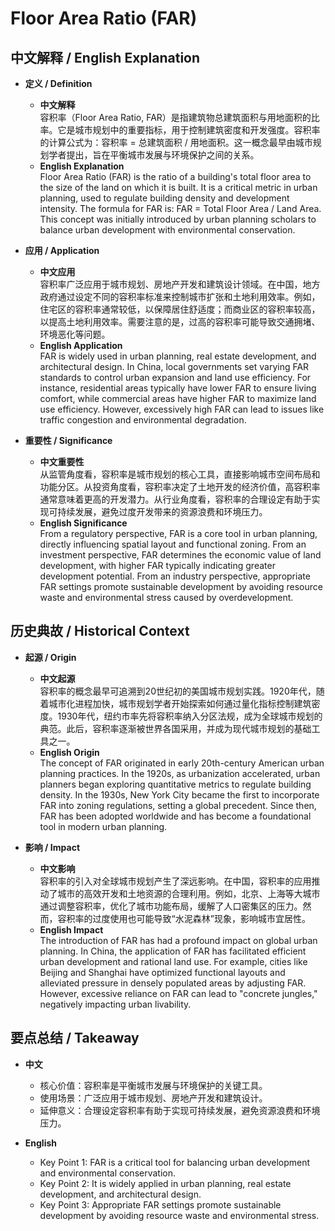 # Floor Area Ratio (FAR)

## 中文解释 / English Explanation

* **定义 / Definition**  
  - **中文解释**  
    容积率（Floor Area Ratio, FAR）是指建筑物总建筑面积与用地面积的比率。它是城市规划中的重要指标，用于控制建筑密度和开发强度。容积率的计算公式为：容积率 = 总建筑面积 / 用地面积。这一概念最早由城市规划学者提出，旨在平衡城市发展与环境保护之间的关系。  
  - **English Explanation**  
    Floor Area Ratio (FAR) is the ratio of a building's total floor area to the size of the land on which it is built. It is a critical metric in urban planning, used to regulate building density and development intensity. The formula for FAR is: FAR = Total Floor Area / Land Area. This concept was initially introduced by urban planning scholars to balance urban development with environmental conservation.

* **应用 / Application**  
  - **中文应用**  
    容积率广泛应用于城市规划、房地产开发和建筑设计领域。在中国，地方政府通过设定不同的容积率标准来控制城市扩张和土地利用效率。例如，住宅区的容积率通常较低，以保障居住舒适度；而商业区的容积率较高，以提高土地利用效率。需要注意的是，过高的容积率可能导致交通拥堵、环境恶化等问题。  
  - **English Application**  
    FAR is widely used in urban planning, real estate development, and architectural design. In China, local governments set varying FAR standards to control urban expansion and land use efficiency. For instance, residential areas typically have lower FAR to ensure living comfort, while commercial areas have higher FAR to maximize land use efficiency. However, excessively high FAR can lead to issues like traffic congestion and environmental degradation.

* **重要性 / Significance**  
  - **中文重要性**  
    从监管角度看，容积率是城市规划的核心工具，直接影响城市空间布局和功能分区。从投资角度看，容积率决定了土地开发的经济价值，高容积率通常意味着更高的开发潜力。从行业角度看，容积率的合理设定有助于实现可持续发展，避免过度开发带来的资源浪费和环境压力。  
  - **English Significance**  
    From a regulatory perspective, FAR is a core tool in urban planning, directly influencing spatial layout and functional zoning. From an investment perspective, FAR determines the economic value of land development, with higher FAR typically indicating greater development potential. From an industry perspective, appropriate FAR settings promote sustainable development by avoiding resource waste and environmental stress caused by overdevelopment.

## 历史典故 / Historical Context

* **起源 / Origin**  
  - **中文起源**  
    容积率的概念最早可追溯到20世纪初的美国城市规划实践。1920年代，随着城市化进程加快，城市规划学者开始探索如何通过量化指标控制建筑密度。1930年代，纽约市率先将容积率纳入分区法规，成为全球城市规划的典范。此后，容积率逐渐被世界各国采用，并成为现代城市规划的基础工具之一。  
  - **English Origin**  
    The concept of FAR originated in early 20th-century American urban planning practices. In the 1920s, as urbanization accelerated, urban planners began exploring quantitative metrics to regulate building density. In the 1930s, New York City became the first to incorporate FAR into zoning regulations, setting a global precedent. Since then, FAR has been adopted worldwide and has become a foundational tool in modern urban planning.

* **影响 / Impact**  
  - **中文影响**  
    容积率的引入对全球城市规划产生了深远影响。在中国，容积率的应用推动了城市的高效开发和土地资源的合理利用。例如，北京、上海等大城市通过调整容积率，优化了城市功能布局，缓解了人口密集区的压力。然而，容积率的过度使用也可能导致“水泥森林”现象，影响城市宜居性。  
  - **English Impact**  
    The introduction of FAR has had a profound impact on global urban planning. In China, the application of FAR has facilitated efficient urban development and rational land use. For example, cities like Beijing and Shanghai have optimized functional layouts and alleviated pressure in densely populated areas by adjusting FAR. However, excessive reliance on FAR can lead to "concrete jungles," negatively impacting urban livability.

## 要点总结 / Takeaway

* **中文**  
  - 核心价值：容积率是平衡城市发展与环境保护的关键工具。  
  - 使用场景：广泛应用于城市规划、房地产开发和建筑设计。  
  - 延伸意义：合理设定容积率有助于实现可持续发展，避免资源浪费和环境压力。  

* **English**  
  - Key Point 1: FAR is a critical tool for balancing urban development and environmental conservation.  
  - Key Point 2: It is widely applied in urban planning, real estate development, and architectural design.  
  - Key Point 3: Appropriate FAR settings promote sustainable development by avoiding resource waste and environmental stress.